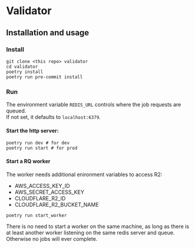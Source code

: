 # Validator

## Installation and usage


### Install

```shell
git clone <this repo> validator
cd validator
poetry install
poetry run pre-commit install
```

### Run

The environment variable `REDIS_URL` controls where the job requests are queued.  
If not set, it defaults to `localhost:6379`.

#### Start the http server:
```shell
poetry run dev # for dev
poetry run start # for prod
```

#### Start a RQ worker

The worker needs additional enironment variables to access R2:
- AWS_ACCESS_KEY_ID
- AWS_SECRET_ACCESS_KEY
- CLOUDFLARE_R2_ID
- CLOUDFLARE_R2_BUCKET_NAME

```shell
poetry run start_worker
```
There is no need to start a worker on the same machine, as long as there is at least
another worker listening on the same redis server and queue.  
Otherwise no jobs will ever complete.
